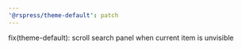 ```yaml
---
'@rspress/theme-default': patch
---
```


fix(theme-default): scroll search panel when current item is unvisible

